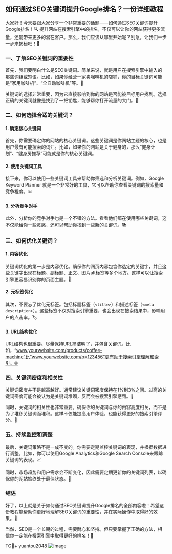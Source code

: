 ## 如何通过SEO关键词提升Google排名？一份详细教程

大家好！今天要跟大家分享一个非常重要的话题——如何通过SEO关键词提升Google排名！🔍 提升网站在搜索引擎中的排名，不仅可以让你的网站获得更多流量，还能带来更多的潜在客户。那么，我们应该从哪里开始呢？别急，让我们一步一步来揭秘吧！🚀

### 一、了解SEO关键词的重要性

首先，我们要明白什么是SEO关键词。简单来说，就是用户在搜索引擎中输入的那些词组或短语。比如，如果你经营一家卖咖啡机的店铺，你的目标关键词可能是“家用咖啡机”、“全自动咖啡机”等。🎯

关键词的选择非常重要，因为它直接影响到你的网站是否能被目标用户找到。选择正确的关键词就像是找到了一把钥匙，能够帮你打开流量的大门。🔑

### 二、如何选择合适的关键词？

#### 1. 确定核心关键词

首先，你需要确定你的网站的核心关键词。这些关键词是你网站主题的核心，也是用户最有可能搜索的词汇。比如，如果你的网站是关于健身的，那么“健身计划”、“健身房推荐”可能就是你的核心关键词。

#### 2. 使用关键词工具

接下来，你可以使用一些关键词工具来帮助你筛选和分析关键词。例如，Google Keyword Planner 就是一个非常好的工具，它可以帮助你查看关键词的搜索量和竞争程度。📊

#### 3. 分析竞争对手

此外，分析你的竞争对手也是一个不错的方法。看看他们都在使用哪些关键词，这不仅能给你一些灵感，还可以帮助你找到一些新的关键词。📚

### 三、如何优化关键词？

#### 1. 内容优化

关键词优化的第一步是内容优化。确保你的网页内容包含你选定的关键字，并且这些关键字出现在标题、副标题、正文、图片alt标签等多个地方。这样可以让搜索引擎更容易识别你的页面主题。📖

#### 2. 元标签优化

其次，不要忘了优化元标签。包括标题标签（`<title>`）和描述标签（`<meta description>`）。这些标签不仅对搜索引擎重要，也会出现在搜索结果中，影响用户的点击率。🏷️

#### 3. URL结构优化

URL结构也很重要。尽量保持URL简洁明了，并包含关键词。比如，“www.yourwebsite.com/products/coffee-machine”比“www.yourwebsite.com/p=123456”更有助于搜索引擎理解和索引。🌐

### 四、关键词密度和相关性

关键词密度并不是越高越好。通常建议关键词密度保持在1%到3%之间。过高的关键词密度可能会被认为是关键词堆砌，反而会被搜索引擎惩罚。🎯

同时，关键词的相关性也非常重要。确保你的关键词与你的内容高度相关，而不是为了堆积关键词而堆积。这样不仅能提高用户体验，也能获得更好的搜索引擎评分。🌟

### 五、持续监控和调整

最后，关键词策略不是一成不变的。你需要定期监控关键词的表现，并根据数据进行调整。比如，你可以使用Google Analytics和Google Search Console来跟踪关键词的表现。📈

同时，市场趋势和用户需求会不断变化，因此需要定期更新你的关键词列表，以确保你的网站始终处于最佳状态。📅

### 结语

好了，以上就是关于如何通过SEO关键词提升Google排名的全部内容啦！希望这份教程能帮助你更好地理解SEO关键词的重要性，并在实际操作中取得好的效果。💪

当然，SEO是一个长期的过程，需要耐心和坚持。但只要掌握了正确的方法，相信你一定能在搜索引擎中取得更好的排名！🎉

TG💪+ yuantou2048  ![Image](https://github.com/user-attachments/assets/42a5a4a5-fea9-4a1d-8aa0-73e57e430cca)